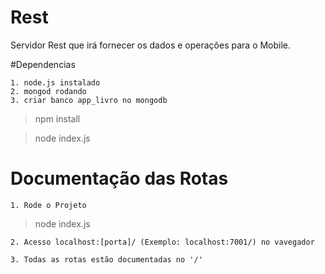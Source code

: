 # Rest

Servidor Rest que irá fornecer os dados e operações para o Mobile.


#Dependencias
    
    1. node.js instalado
    2. mongod rodando
    3. criar banco app_livro no mongodb

> npm install

> node index.js

# Documentação das Rotas

    1. Rode o Projeto
    
   > node index.js
   
    2. Acesso localhost:[porta]/ (Exemplo: localhost:7001/) no vavegador

    3. Todas as rotas estão documentadas no '/'